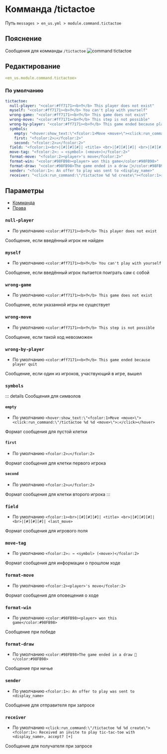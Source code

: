 # Комманда /tictactoe
Путь `messages > en_us.yml > module.command.tictactoe`

## Пояснение
Сообщения для комманды `/tictactoe`
![command tictactoe](/commandtictactoe.png)

## Редактирование
```yaml
<en_us.module.command.tictactoe>
```

### По умолчанию
```yaml
tictactoe:
  null-player: "<color:#ff7171><b>⁉</b> This player does not exist"
  myself: "<color:#ff7171><b>⁉</b> You can't play with yourself"
  wrong-game: "<color:#ff7171><b>⁉</b> This game does not exist"
  wrong-move: "<color:#ff7171><b>⁉</b> This step is not possible"
  wrong-by-player: "<color:#ff7171><b>⁉</b> This game ended because player quit"
  symbols:
    empty: "<hover:show_text:\"<fcolor:1>Move <move>\"><click:run_command:\"/tictactoe %d %d <move>\">☐</click></hover>"
    first: "<fcolor:2>☑</fcolor:2>"
    second: "<fcolor:2>☒</fcolor:2>"
  field: "<fcolor:1><br>|[#][#][#]| <title> <br>|[#][#][#]| <br>|[#][#][#]| <last_move>"
  move-tag: "<fcolor:2>☐ → <symbol> (<move>)</fcolor:2>"
  format-move: "<fcolor:2><player>'s move</fcolor:2>"
  format-win: "<color:#98FB98><player> won this game</color:#98FB98>"
  format-draw: "<color:#98FB98>The game ended in a draw 👬</color:#98FB98>"
  sender: "<fcolor:1>☐ An offer to play was sent to <display_name>"
  receiver: "<click:run_command:\"/tictactoe %d %d create\"><fcolor:1>☐ Received an invite to play tic-tac-toe with <display_name>, accept? [+]"
```

## Параметры

- [Комманда](/ru/commands/module/command/tictactoe/)
- [Права](/ru/permissions/module/command/tictactoe/)

### `null-player`
- По умолчанию `<color:#ff7171><b>⁉</b> This player does not exist`

Сообщение, если введённый игрок не найден

### `myself`
- По умолчанию `<color:#ff7171><b>⁉</b> You can't play with yourself`

Сообщение, если введённый игрок пытается поиграть сам с собой

### `wrong-game`
- По умолчанию `<color:#ff7171><b>⁉</b> This game does not exist`

Сообщение, если указанной игры не существует

### `wrong-move`
- По умолчанию `<color:#ff7171><b>⁉</b> This step is not possible`

Сообщение, если такой ход невозможен

### `wrong-by-player`
- По умолчанию `<color:#ff7171><b>⁉</b> This game ended because player quit`

Сообщение, если один из игроков, участвующий в игре, вышел

### `symbols`

::: details Сообщения для символов
#### `empty`
- По умолчанию `<hover:show_text:\"<fcolor:1>Move <move>\"><click:run_command:\"/tictactoe %d %d <move>\">☐</click></hover>`

Формат сообщения для пустой клетки

#### `first`
- По умолчанию `<fcolor:2>☑</fcolor:2>`

Формат сообщения для клетки первого игрока

#### `second`
- По умолчанию `<fcolor:2>☒</fcolor:2>`

Формат сообщения для клетки второго игрока
:::

### `field`
- По умолчанию `<fcolor:1><br>|[#][#][#]| <title> <br>|[#][#][#]| <br>|[#][#][#]| <last_move>`

Формат сообщения для игрового поля

### `move-tag`
- По умолчанию `<fcolor:2>☐ → <symbol> (<move>)</fcolor:2>`

Формат сообщения для информации о прошлом ходе

### `format-move`
- По умолчанию `<fcolor:2><player>'s move</fcolor:2>`

Формат сообщения для оповещения о ходе

### `format-win`
- По умолчанию `<color:#98FB98><player> won this game</color:#98FB98>`

Сообщение при победе

### `format-draw`
- По умолчанию `<color:#98FB98>The game ended in a draw 👬</color:#98FB98>`

Сообщение при ничье

### `sender`
- По умолчанию `<fcolor:1>☐ An offer to play was sent to <display_name>`

Сообщение для отправителя при запросе

### `receiver`
- По умолчанию `<click:run_command:\"/tictactoe %d %d create\"><fcolor:1>☐ Received an invite to play tic-tac-toe with <display_name>, accept? [+]`

Сообщение для получателя при запросе

